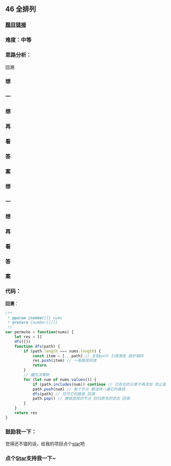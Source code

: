 ## 46 全排列

### [题目链接](https://leetcode-cn.com/problems/permutations/)

### 难度：中等

### 思路分析：

回溯

### 想

### 一

### 想

### 再

### 看

### 答

### 案

### 想

### 一

### 想

### 再

### 看

### 答

### 案

### 代码：

**回溯**：

```js
/**
 * @param {number[]} nums
 * @return {number[][]}
 */
var permute = function(nums) {
	let res = []
	dfs([])
	function dfs(path) {
		if (path.length === nums.length) {
			const item = [...path] // 复制path 引用类型 指针相同
			res.push(item) // 一条路径完成
			return
		}
		// 遍历决策树
		for (let num of nums.values()) {
			if (path.includes(num)) continue // 已存在的元素不再添加 防止重复
			path.push(num) // 每个节点 都选择一遍它的路径
			dfs(path) // 穷尽它的路径 回溯
			path.pop() // 撤销选择的节点 回归原先的状态 回溯
		}
	}
	return res
}
```

### 鼓励我一下：

觉得还不错的话，给我的项目点个[star](https://github.com/OBKoro1/Brush_algorithm)吧

<!-- 特殊字符串：用于修改/删除markdown的结尾提示语-->

### 点个[Star](https://github.com/OBKoro1/Brush_algorithm)支持我一下~

